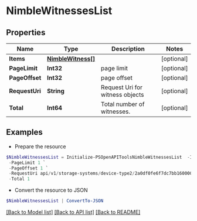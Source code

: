 # NimbleWitnessesList
## Properties

Name | Type | Description | Notes
------------ | ------------- | ------------- | -------------
**Items** | [**NimbleWitness[]**](NimbleWitness.md) |  | [optional] 
**PageLimit** | **Int32** | page limit | [optional] 
**PageOffset** | **Int32** | page offset | [optional] 
**RequestUri** | **String** | Request Uri for witness objects | [optional] 
**Total** | **Int64** | Total number of witnesses. | [optional] 

## Examples

- Prepare the resource
```powershell
$NimbleWitnessesList = Initialize-PSOpenAPIToolsNimbleWitnessesList  -Items null `
 -PageLimit 1 `
 -PageOffset 1 `
 -RequestUri api/v1/storage-systems/device-type2/2a0df0fe6f7dc7bb16000000000000000000004817/witnesses `
 -Total 1
```

- Convert the resource to JSON
```powershell
$NimbleWitnessesList | ConvertTo-JSON
```

[[Back to Model list]](../README.md#documentation-for-models) [[Back to API list]](../README.md#documentation-for-api-endpoints) [[Back to README]](../README.md)

